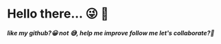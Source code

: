 # **Hello there...** :stuck_out_tongue_winking_eye: :wave:

#### *like my github?:grinning: not :sweat_smile:, help me improve follow me let's collaborate?:muscle:*

